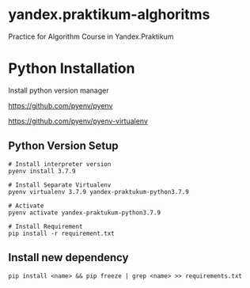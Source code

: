 # yandex.praktikum-alghoritms
Practice for Algorithm Course in Yandex.Praktikum

# Python Installation

Install python version manager

https://github.com/pyenv/pyenv

https://github.com/pyenv/pyenv-virtualenv


## Python Version Setup

```shell
# Install interpreter version
pyenv install 3.7.9

# Install Separate Virtualenv
pyenv virtualenv 3.7.9 yandex-praktukum-python3.7.9

# Activate
pyenv activate yandex-praktukum-python3.7.9

# Install Requirement
pip install -r requirement.txt
```

## Install new dependency

```shell
pip install <name> && pip freeze | grep <name> >> requirements.txt
```

